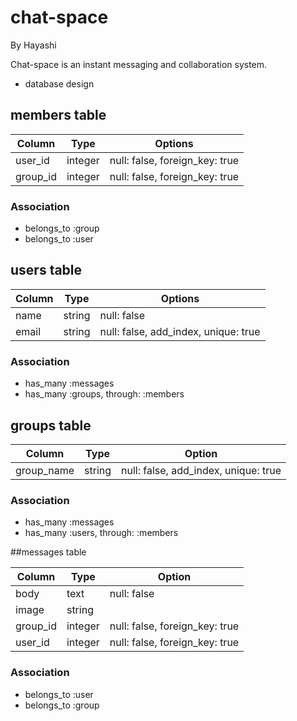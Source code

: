 # chat-space

By Hayashi

Chat-space is an instant messaging and collaboration system.

* database design

## members table

|Column   |Type   |Options                       |
|---------|-------|------------------------------|
|user_id  |integer|null: false, foreign_key: true|
|group_id |integer|null: false, foreign_key: true|

### Association
- belongs_to :group
- belongs_to :user


## users table

|Column   |Type   |Options                             |
|---------|-------|------------------------------------|
|name     |string |null: false                         |
|email    |string |null: false, add_index, unique: true|

### Association
- has_many :messages
- has_many :groups, through: :members


## groups table

|Column    |Type   |Option                              |
|----------|-------|------------------------------------|
|group_name|string |null: false, add_index, unique: true|

### Association
- has_many :messages
- has_many :users, through: :members


##messages table

|Column   |Type   |Option                        |
|---------|-------|------------------------------|
|body     |text   |null: false                   |
|image    |string |                              |
|group_id |integer|null: false, foreign_key: true|
|user_id  |integer|null: false, foreign_key: true|

### Association
- belongs_to :user
- belongs_to :group


